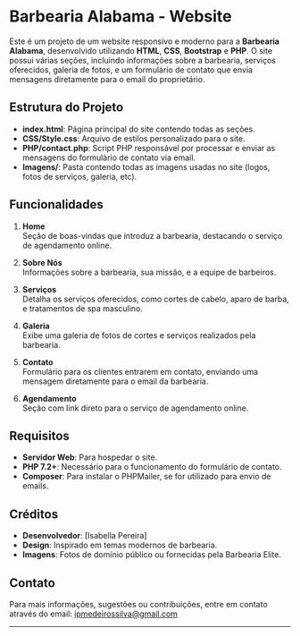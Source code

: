 # Barbearia Alabama - Website

Este é um projeto de um website responsivo e moderno para a **Barbearia Alabama**, desenvolvido utilizando **HTML**, **CSS**, **Bootstrap** e **PHP**. O site possui várias seções, incluindo informações sobre a barbearia, serviços oferecidos, galeria de fotos, e um formulário de contato que envia mensagens diretamente para o email do proprietário.

## Estrutura do Projeto

- **index.html**: Página principal do site contendo todas as seções.
- **CSS/Style.css**: Arquivo de estilos personalizado para o site.
- **PHP/contact.php**: Script PHP responsável por processar e enviar as mensagens do formulário de contato via email.
- **Imagens/**: Pasta contendo todas as imagens usadas no site (logos, fotos de serviços, galeria, etc).

## Funcionalidades

1. **Home**  
   Seção de boas-vindas que introduz a barbearia, destacando o serviço de agendamento online.

2. **Sobre Nós**  
   Informações sobre a barbearia, sua missão, e a equipe de barbeiros.

3. **Serviços**  
   Detalha os serviços oferecidos, como cortes de cabelo, aparo de barba, e tratamentos de spa masculino.

4. **Galeria**  
   Exibe uma galeria de fotos de cortes e serviços realizados pela barbearia.

5. **Contato**  
   Formulário para os clientes entrarem em contato, enviando uma mensagem diretamente para o email da barbearia.

6. **Agendamento**  
   Seção com link direto para o serviço de agendamento online.

## Requisitos

- **Servidor Web**: Para hospedar o site.
- **PHP 7.2+**: Necessário para o funcionamento do formulário de contato.
- **Composer**: Para instalar o PHPMailer, se for utilizado para envio de emails.

## Créditos

- **Desenvolvedor**: [Isabella Pereira]
- **Design**: Inspirado em temas modernos de barbearia.
- **Imagens**: Fotos de domínio público ou fornecidas pela Barbearia Elite.

## Contato

Para mais informações, sugestões ou contribuições, entre em contato através do email: <ipmedeirossilva@gmail.com>

---
